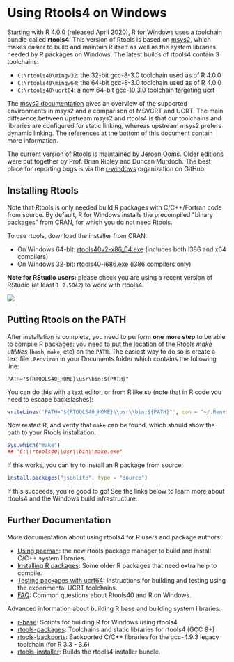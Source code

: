 # Using Rtools4 on Windows

Starting with R 4.0.0 (released April 2020), R for Windows uses a toolchain bundle called **rtools4**. This version of Rtools is based on [msys2](https://www.msys2.org/), which makes easier to build and maintain R itself as well as the system libraries needed by R packages on Windows. The latest builds of rtools4 contain 3 toolchains:

 - `C:\rtools40\mingw32`: the 32-bit gcc-8-3.0 toolchain used as of R 4.0.0
 - `C:\rtools40\mingw64`: the 64-bit gcc-8-3.0 toolchain used as of R 4.0.0
 - `C:\rtools40\ucrt64`: a new 64-bit gcc-10.3.0 toolchain targeting ucrt

The [msys2 documentation](https://www.msys2.org/docs/environments/#msvcrt-vs-ucrt) gives an overview of the supported environments in msys2 and a comparison of MSVCRT and UCRT. The main difference between upstream msys2 and rtools4 is that our toolchains and libraries are configured for static linking, whereas upstream msys2 prefers dynamic linking. The references at the bottom of this document contain more information.

The current version of Rtools is maintained by Jeroen Ooms. [Older editions](https://cran.r-project.org/bin/windows/Rtools/history.html) were put together by Prof. Brian Ripley and Duncan Murdoch. The best place for reporting bugs is via the [r-windows](https://github.com/r-windows) organization on GitHub.

## Installing Rtools

Note that Rtools is only needed build R packages with C/C++/Fortran code from source. By default, R for Windows installs the precompiled "binary packages" from CRAN, for which you do not need Rtools.

To use rtools, download the installer from CRAN:

 - On Windows 64-bit: [rtools40v2-x86_64.exe](https://cran.r-project.org/bin/windows/Rtools/rtools40v2-x86_64.exe) (includes both i386 and x64 compilers)
 - On Windows 32-bit: [rtools40-i686.exe](https://cran.r-project.org/bin/windows/Rtools/rtools40-i686.exe) (i386 compilers only)
 
__Note for RStudio users:__ please check you are using a recent version of RStudio (at least `1.2.5042`) to work with rtools4.


![](https://user-images.githubusercontent.com/216319/79896057-25fa8000-8408-11ea-9069-d01bfbd67786.png)


## Putting Rtools on the PATH

After installation is complete, you need to perform __one more step__ to be able to compile R packages: you need to put the location of the Rtools _make utilities_ (`bash`, `make`, etc) on the `PATH`. The easiest way to do so is create a text file `.Renviron` in your Documents folder which contains the following line:

```
PATH="${RTOOLS40_HOME}\usr\bin;${PATH}"
```

You can do this with a text editor, or from R like so (note that in R code you need to escape backslashes):

```r
writeLines('PATH="${RTOOLS40_HOME}\\usr\\bin;${PATH}"', con = "~/.Renviron")
```

Now restart R, and verify that `make` can be found, which should show the path to your Rtools installation.

```r
Sys.which("make")
## "C:\\rtools40\\usr\\bin\\make.exe"
```

If this works, you can try to install an R package from source:

```r
install.packages("jsonlite", type = "source")
```

If this succeeds, you're good to go! See the links below to learn more about rtools4 and the Windows build infrastructure.


## Further Documentation

More documentation about using rtools4 for R users and package authors:

 - [Using pacman](https://github.com/r-windows/docs/blob/master/rtools40.md#readme): the new rtools package manager to build and install C/C++ system libraries.
 - [Installing R packages](https://github.com/r-windows/docs/blob/master/packages.md#readme): Some older R packages that need extra help to compile.
 - [Testing packages with ucrt64](https://github.com/r-windows/docs/blob/master/ucrt.md#readme): Instructions for building and testing using the experimental UCRT toolchains.
 - [FAQ](https://github.com/r-windows/docs/blob/master/faq.md#readme): Common questions about Rtools40 and R on Windows.

Advanced information about building R base and building system libraries:

 - [r-base](https://github.com/r-windows/r-base#readme): Scripts for building R for Windows using rtools4.
 - [rtools-packages](https://github.com/r-windows/rtools-packages#readme): Toolchains and static libraries for rtools4 (GCC 8+)
 - [rtools-backports](https://github.com/r-windows/rtools-backports#readme): Backported C/C++ libraries for the gcc-4.9.3 legacy toolchain (for R 3.3 - 3.6)
 - [rtools-installer](https://github.com/r-windows/rtools-installer#readme): Builds the rtools4 installer bundle.
